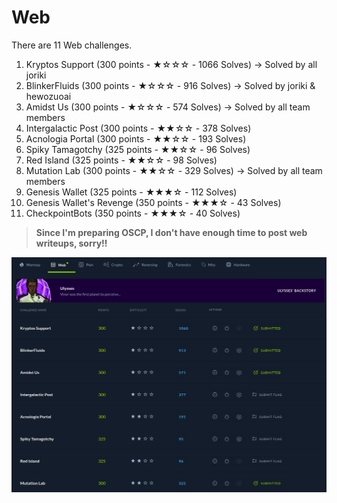 # Web

There are 11 Web challenges.

1. Kryptos Support (300 points - ★☆☆☆ - 1066 Solves) -> Solved by all joriki
2. BlinkerFluids (300 points - ★☆☆☆ - 916 Solves) -> Solved by joriki & hewozuoai
3. Amidst Us (300 points - ★☆☆☆ - 574 Solves) -> Solved by all team members
4. Intergalactic Post (300 points - ★★☆☆ - 378 Solves)
5. Acnologia Portal (300 points - ★★☆☆ - 193 Solves)
6. Spiky Tamagotchy (325 points - ★★☆☆ - 96 Solves)
7. Red Island (325 points - ★★☆☆ - 98 Solves)
8. Mutation Lab (300 points - ★★☆☆ - 329 Solves) -> Solved by all team members
9. Genesis Wallet (325 points - ★★★☆ - 112 Solves)
10. Genesis Wallet's Revenge (350 points - ★★★☆ - 43 Solves)
11. CheckpointBots (350 points - ★★★☆ - 40 Solves)

> **Since I'm preparing OSCP, I don't have enough time to post web writeups, sorry!!**

![web](https://github.com/siunam321/CTF-Writeups/blob/main/Cyber-Apocalypse-CTF-2022/Web/images/web.png)